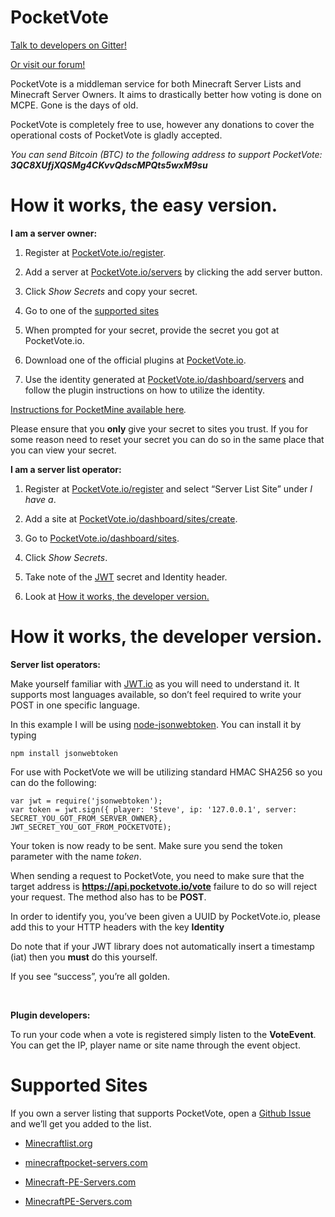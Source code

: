 PocketVote
==========

[Talk to developers on
Gitter!](https://gitter.im/ProjectInfinity/PocketVote?utm\\\_source=badge&utm\\\_medium=badge&utm\\\_campaign=pr-badge&utm\\\_content=badge)

[Or visit our forum!](https://forum.pocketvote.io/)

PocketVote is a middleman service for both Minecraft Server Lists and Minecraft
Server Owners. It aims to drastically better how voting is done on MCPE. Gone is
the days of old.

PocketVote is completely free to use, however any donations to cover the operational costs of PocketVote is gladly accepted.

*You can send Bitcoin (BTC) to the following address to support PocketVote: **3QC8XUfjXQSMg4CKvvQdscMPQts5wxM9su***

How it works, the easy version.
===============================

**I am a server owner:**

1.  Register at [PocketVote.io/register](https://pocketvote.io/register).

2.  Add a server at
    [PocketVote.io/servers](https://pocketvote.io/servers/create) by clicking the add server button.

3.  Click *Show Secrets* and copy your secret.

4.  Go to one of the [supported sites](#supported-sites)

5.  When prompted for your secret, provide the secret you got at PocketVote.io.

6.  Download one of the official plugins at
    [PocketVote.io](https://pocketvote.io/#services).

7.  Use the identity generated at
    [PocketVote.io/dashboard/servers](https://pocketvote.io/dashboard/servers)
    and follow the plugin instructions on how to utilize the identity.

[Instructions for PocketMine available
here](https://github.com/ProjectInfinity/PocketVote/blob/master/POCKETMINE.md)*.*

Please ensure that you **only** give your secret to sites you trust. If you for
some reason need to reset your secret you can do so in the same place that you
can view your secret.

**I am a server list operator:**

1. Register at [PocketVote.io/register](https://pocketvote.io/register) and
    select “Server List Site” under *I have a*.

2. Add a site at
    [PocketVote.io/dashboard/sites/create](https://pocketvote.io/dashboard/sites/create).

3. Go to
    [PocketVote.io/dashboard/sites](https://pocketvote.io/dashboard/sites).

4. Click *Show Secrets*.

5. Take note of the [JWT](http://jwt.io) secret and Identity header.

6. Look at [How it works, the developer
    version.](#how-it-works-the-developer-version)

How it works, the developer version.
====================================

**Server list operators:**

Make yourself familiar with [JWT.io](https://jwt.io/) as you will need to
understand it. It supports most languages available, so don’t feel required to
write your POST in one specific language.

In this example I will be using
[node-jsonwebtoken](https://github.com/auth0/node-jsonwebtoken). You can install
it by typing

~~~~~~~~~~~~~~~~~~~~~~~~~~~~~~~~~~~~~~~~~~~~~~~~~~~~~~~~~~~~~~~~~~~~~~~~~~~~~~~~
npm install jsonwebtoken
~~~~~~~~~~~~~~~~~~~~~~~~~~~~~~~~~~~~~~~~~~~~~~~~~~~~~~~~~~~~~~~~~~~~~~~~~~~~~~~~

For use with PocketVote we will be utilizing standard HMAC SHA256 so you can do
the following:

~~~~~~~~~~~~~~~~~~~~~~~~~~~~~~~~~~~~~~~~~~~~~~~~~~~~~~~~~~~~~~~~~~~~~~~~~~~~~~~~
var jwt = require('jsonwebtoken');
var token = jwt.sign({ player: 'Steve', ip: '127.0.0.1', server: SECRET_YOU_GOT_FROM_SERVER_OWNER}, JWT_SECRET_YOU_GOT_FROM_POCKETVOTE);
~~~~~~~~~~~~~~~~~~~~~~~~~~~~~~~~~~~~~~~~~~~~~~~~~~~~~~~~~~~~~~~~~~~~~~~~~~~~~~~~

Your token is now ready to be sent. Make sure you send the token parameter with
the name *token*.

When sending a request to PocketVote, you need to make sure that the target
address is **https://api.pocketvote.io/vote** failure to do so will reject your
request. The method also has to be **POST**.

In order to identify you, you’ve been given a UUID by PocketVote.io, please add
this to your HTTP headers with the key **Identity**

Do note that if your JWT library does not automatically insert a timestamp (iat)
then you **must** do this yourself.

If you see “success”, you’re all golden.

 

**Plugin developers:**

To run your code when a vote is registered simply listen to the **VoteEvent**.
You can get the IP, player name or site name through the event object.

Supported Sites
===============

If you own a server listing that supports PocketVote, open a [Github
Issue](https://github.com/ProjectInfinity/PocketVote/issues/new) and we’ll get
you added to the list.

- [Minecraftlist.org](https://minecraftlist.org/)

- [minecraftpocket-servers.com](http://minecraftpocket-servers.com)

- [Minecraft-PE-Servers.com](https://minecraft-pe-servers.com)

- [MinecraftPE-Servers.com](https://minecraftpe-servers.com/)
